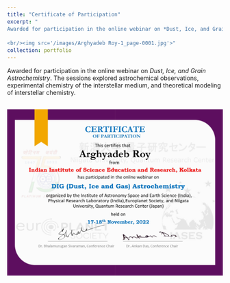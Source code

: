 ```yaml
---
title: "Certificate of Participation"
excerpt: "
Awarded for participation in the online webinar on *Dust, Ice, and Grain Astrochemistry*. The sessions explored astrochemical observations, experimental chemistry of the interstellar medium, and theoretical modeling of interstellar chemistry.

<br/><img src='/images/Arghyadeb Roy-1_page-0001.jpg'>"
collection: portfolio
---
```

Awarded for participation in the online webinar on *Dust, Ice, and Grain Astrochemistry*. The sessions explored astrochemical observations, experimental chemistry of the interstellar medium, and theoretical modeling of interstellar chemistry.

<br/><img src='/images/Arghyadeb Roy-1_page-0001.jpg'>
